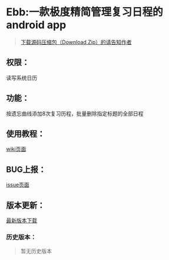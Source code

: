 # Ebb:一款极度精简管理复习日程的android app

>[下载源码压缩包（Download Zip）的请告知作者](https://github.com/grdaimap/Ebb/issues/2)

## 权限：
读写系统日历

## 功能：
按遗忘曲线添加8次复习历程，批量删除指定标题的全部日程

## 使用教程：

[wiki页面](https://github.com/grdaimap/Ebb/wiki/Ebb%E7%9A%84Wiki)

## BUG上报：

[issue页面](https://github.com/grdaimap/Ebb/issues)

## 版本更新：

[最新版本下载](https://raw.githubusercontent.com/grdaimap/Ebb/master/latestapk/latest.apk)

### 历史版本：

>暂无历史版本
